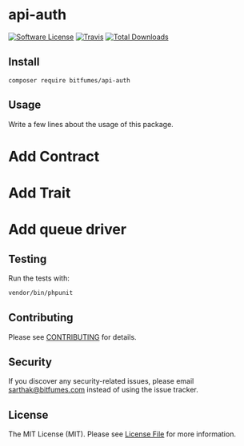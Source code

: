 # api-auth

[![Software License](https://img.shields.io/badge/license-MIT-brightgreen.svg?style=flat-square)](LICENSE.md)
[![Travis](https://img.shields.io/travis/bitfumes/api-auth.svg?style=flat-square)]()
[![Total Downloads](https://img.shields.io/packagist/dt/bitfumes/api-auth.svg?style=flat-square)](https://packagist.org/packages/bitfumes/api-auth)

## Install

`composer require bitfumes/api-auth`

## Usage

Write a few lines about the usage of this package.

# Add Contract

# Add Trait

# Add queue driver

## Testing

Run the tests with:

```bash
vendor/bin/phpunit
```

## Contributing

Please see [CONTRIBUTING](CONTRIBUTING.md) for details.

## Security

If you discover any security-related issues, please email sarthak@bitfumes.com instead of using the issue tracker.

## License

The MIT License (MIT). Please see [License File](/LICENSE.md) for more information.
